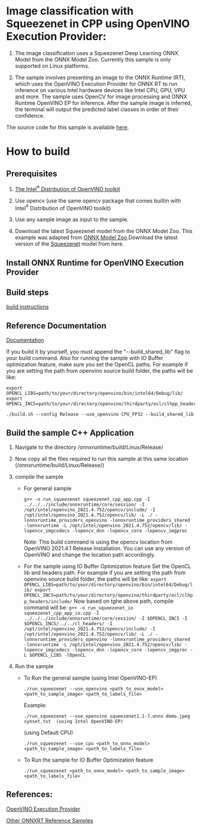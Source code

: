 # Image classification with Squeezenet in CPP using OpenVINO Execution Provider:

1. The image classification uses a Squeezenet Deep Learning ONNX Model from the ONNX Model Zoo. Currently this sample is only supported on Linux platforms.

2. The sample involves presenting an image to the ONNX Runtime (RT), which uses the OpenVINO Execution Provider for ONNX RT to run inference on various Intel hardware devices like Intel CPU, GPU, VPU and more. The sample uses OpenCV for image processing and ONNX Runtime OpenVINO EP for inference. After the sample image is inferred, the terminal will output the predicted label classes in order of their confidence.

The source code for this sample is available [here](https://github.com/microsoft/onnxruntime-inference-examples/tree/main/c_cxx/OpenVINO_EP/squeezenet_classification).

# How to build

## Prerequisites
1. [The Intel<sup>®</sup> Distribution of OpenVINO toolkit](https://docs.openvinotoolkit.org/latest/index.html)

2. Use opencv (use the same opencv package that comes builtin with Intel<sup>®</sup> Distribution of OpenVINO toolkit)
3. Use any sample image as input to the sample.
4. Download the latest Squeezenet model from the ONNX Model Zoo.
   This example was adapted from [ONNX Model Zoo](https://github.com/onnx/models).Download the latest version of the [Squeezenet](https://github.com/onnx/models/tree/master/vision/classification/squeezenet) model from here.


## Install ONNX Runtime for OpenVINO Execution Provider

## Build steps
[build instructions](https://onnxruntime.ai/docs/build/eps.html#openvino)

## Reference Documentation
[Documentation](https://onnxruntime.ai/docs/execution-providers/OpenVINO-ExecutionProvider.html)

If you build it by yourself, you must append the "--build_shared_lib" flag to your build command. Also for running the sample with IO Buffer optimization feature, make sure you set the OpenCL paths. For example if you are setting the path from openvino source build folder, the paths will be like:
```
export OPENCL_LIBS=path/to/your/directory/openvino/bin/intel64/Debug/lib/
export OPENCL_INCS=path/to/your/directory/openvino/thirdparty/ocl/clhpp_headers/include/
```

```
./build.sh --config Release --use_openvino CPU_FP32 --build_shared_lib
```

## Build the sample C++ Application
1. Navigate to the directory /onnxruntime/build/Linux/Release/

2. Now copy all the files required to run this sample at this same location (/onnxruntime/build/Linux/Release/)

3. compile the sample

   - For general sample
      ```
      g++ -o run_squeezenet squeezenet_cpp_app.cpp -I ../../../include/onnxruntime/core/session/ -I /opt/intel/openvino_2021.4.752/opencv/include/ -I /opt/intel/openvino_2021.4.752/opencv/lib/ -L ./ -lonnxruntime_providers_openvino -lonnxruntime_providers_shared -lonnxruntime -L /opt/intel/openvino_2021.4.752/opencv/lib/ -lopencv_imgcodecs -lopencv_dnn -lopencv_core -lopencv_imgproc
      ```
      Note: This build command is using the opencv location from OpenVINO 2021.4.1 Release Installation. You can use any version of OpenVINO and change the location path accordingly.

   - For the sample using IO Buffer Optimization feature
         Set the OpenCL lib and headers path. For example if you are setting the path from openvino source build folder, the paths will be like:
         ```
         export OPENCL_LIBS=path/to/your/directory/openvino/bin/intel64/Debug/lib/
	      export OPENCL_INCS=path/to/your/directory/openvino/thirdparty/ocl/clhpp_headers/include/
         ```
         Now based on tghe above path, compile command will be:
         ```
         g++ -o run_squeezenet_io squeezenet_cpp_app_io.cpp -I ../../../include/onnxruntime/core/session/ -I $OPENCL_INCS -I $OPENCL_INCS/../../cl_headers/ -I /opt/intel/openvino_2021.4.752/opencv/include/ -I /opt/intel/openvino_2021.4.752/opencv/lib/ -L ./ -lonnxruntime_providers_openvino -lonnxruntime_providers_shared -lonnxruntime -L /opt/intel/openvino_2021.4.752/opencv/lib/ -lopencv_imgcodecs -lopencv_dnn -lopencv_core -lopencv_imgproc -L $OPENCL_LIBS -lOpenCL
         ```

4. Run the sample

   - To Run the general sample
      (using Intel OpenVINO-EP)
      ```
      ./run_squeezenet --use_openvino <path_to_onnx_model> <path_to_sample_image> <path_to_labels_file>
      ```
      Example:
      ```
      ./run_squeezenet --use_openvino squeezenet1.1-7.onnx demo.jpeg synset.txt  (using Intel OpenVINO-EP)
      ```
      (using Default CPU)
      ```
      ./run_squeezenet --use_cpu <path_to_onnx_model> <path_to_sample_image> <path_to_labels_file>
      ```
   - To Run the sample for IO Buffer Optimization feature
      ```
      ./run_squeezenet <path_to_onnx_model> <path_to_sample_image> <path_to_labels_file>
      ```

## References:

[OpenVINO Execution Provider](https://www.intel.com/content/www/us/en/artificial-intelligence/posts/faster-inferencing-with-one-line-of-code.html)

[Other ONNXRT Reference Samples](https://github.com/microsoft/onnxruntime-inference-examples/tree/main/c_cxx)
